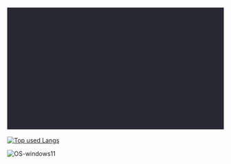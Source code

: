 ![profile](https://github.com/hatane-rgb/hatane-rgb/blob/main/profile.gif)

[![Top used Langs](https://github-readme-stats.vercel.app/api/top-langs/?username=hatane-rgb&layout=compact&theme=tokyonight)](https://github.com/hatane-rgb/)

![OS-windows11](https://img.shields.io/badge/OS-windows11-White)
